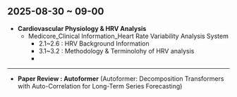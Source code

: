 ## 2025-08-30 ~ 09-00
- **Cardiovascular Physiology & HRV Analysis** 
  - Medicore_Clinical Information_Heart Rate Variability Analysis System
    - 2.1~2.6 : HRV Background Information
    - 3.1~3.2 : Methodology & Terminolohy of HRV analysis
    - 
---
- **Paper Review : Autoformer** (Autoformer: Decomposition Transformers with Auto-Correlation for Long-Term Series Forecasting)
